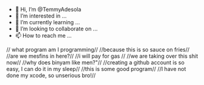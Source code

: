 - 👋 Hi, I’m @TemmyAdesola
- 👀 I’m interested in ...
- 🌱 I’m currently learning ...
- 💞️ I’m looking to collaborate on ...
- 📫 How to reach me ...

<!---
TemmyAdesola/TemmyAdesola is a ✨ special ✨ repository because its `README.md` (this file) appears on your GitHub profile.
You can click the Preview link to take a look at your changes.
--->
// what program am I programming//
//because this is so sauce on fries//
//are we mesfins in here?//
//i will pay for gas //
//we are taking over this shit now//
//why does binyam like men?"//
//creating a github account is so easy, I can do it in my sleep//
//this is some good program//
//I have not done my xcode, so unserious bro!//
